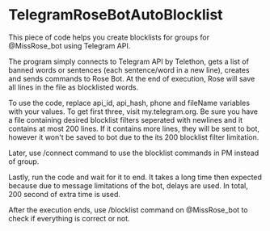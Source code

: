 # TelegramRoseBotAutoBlocklist
This piece of code helps you create blocklists for groups for @MissRose_bot using Telegram API.

The program simply connects to Telegram API by Telethon, gets a list of banned words or sentences (each sentence/word in a new line), creates and sends commands to Rose Bot. At the end of execution, Rose will save all lines in the file as blocklisted words.


To use the code, replace api_id, api_hash, phone and fileName variables with your values. To get first three, visit my.telegram.org. Be sure you have a file containing desired blocklist filters seperated with newlines and it contains at most 200 lines. If it contains more lines, they will be sent to bot, however it won't be saved to bot due to the its 200 blocklist filter limitation. 

Later, use /connect command to use the blocklist commands in PM instead of group.

Lastly, run the code and wait for it to end. It takes a long time then expected because due to message limitations of the bot, delays are used. In total, 200 second of extra time is used.


After the execution ends, use /blocklist command on @MissRose_bot to check if everything is correct or not. 
